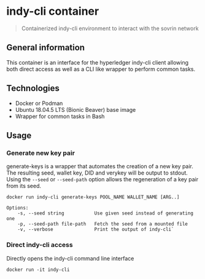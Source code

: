 # indy-cli container
> Containerized indy-cli environment to interact with the sovrin network

## General information
This container is an interface for the hyperledger indy-cli client allowing both direct access as well as a CLI like wrapper to perform common tasks.

## Technologies
* Docker or Podman
* Ubuntu 18.04.5 LTS (Bionic Beaver) base image
* Wrapper for common tasks in Bash

## Usage

### Generate new key pair
generate-keys is a wrapper that automates the creation of a new key pair. The resulting seed, wallet key, DID and verykey will be output to stdout.
Using the `--seed` or `--seed-path` option allows the regeneration of a key pair from its seed.

```
docker run indy-cli generate-keys POOL_NAME WALLET_NAME [ARG..]

Options:
    -s, --seed string           Use given seed instead of generating one
    -p, --seed-path file-path   Fetch the seed from a mounted file
    -v, --verbose               Print the output of indy-cli`
```
### Direct indy-cli access
Directly opens the indy-cli command line interface

```
docker run -it indy-cli
```
